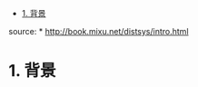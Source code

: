 <!-- TOC -->

- [1. 背景](#1-背景)

<!-- /TOC -->

source:
    * http://book.mixu.net/distsys/intro.html
# 1. 背景
